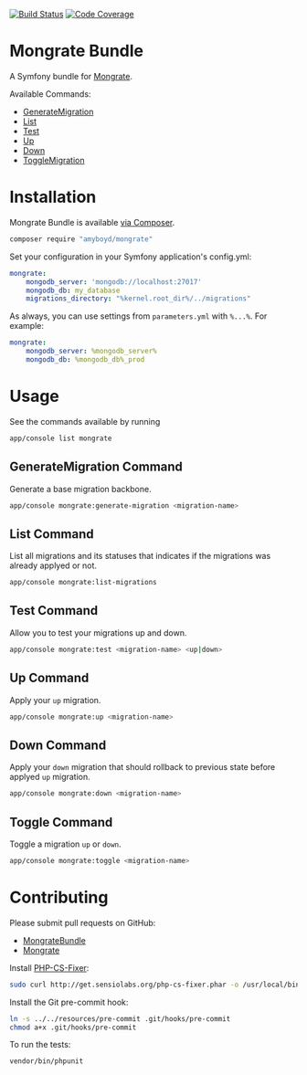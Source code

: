 [![Build Status](https://travis-ci.org/amyboyd/mongrate-bundle.svg?branch=master)](https://travis-ci.org/amyboyd/mongrate-bundle)
[![Code Coverage](https://scrutinizer-ci.com/g/amyboyd/mongrate-bundle/badges/coverage.png?b=master)](https://scrutinizer-ci.com/g/amyboyd/mongrate-bundle/?branch=master)

Mongrate Bundle
===============

A Symfony bundle for [Mongrate](https://github.com/amyboyd/mongrate).

Available Commands:

- [GenerateMigration](#generatemigration-command)
- [List](#list-command)
- [Test](#test-command)
- [Up](#up-command)
- [Down](#down-command)
- [ToggleMigration](#togglemigration-command)

Installation
============

Mongrate Bundle is available [via Composer](https://packagist.org/packages/amyboyd/mongrate-bundle).

```sh
composer require "amyboyd/mongrate"
```

Set your configuration in your Symfony application's config.yml:

```yml
mongrate:
    mongodb_server: 'mongodb://localhost:27017'
    mongodb_db: my_database
    migrations_directory: "%kernel.root_dir%/../migrations"
```

As always, you can use settings from `parameters.yml` with `%...%`. For example:

```yml
mongrate:
    mongodb_server: %mongodb_server%
    mongodb_db: %mongodb_db%_prod
```

Usage
=====

See the commands available by running

```sh
app/console list mongrate
```


## GenerateMigration Command

Generate a base migration backbone.

```sh
app/console mongrate:generate-migration <migration-name>
```

## List Command

List all migrations and its statuses that indicates if the migrations was already applyed or not.

```sh
app/console mongrate:list-migrations
```

## Test Command

Allow you to test your migrations up and down.

```sh
app/console mongrate:test <migration-name> <up|down>
```

## Up Command

Apply your `up` migration.

```sh
app/console mongrate:up <migration-name>
```

## Down Command

Apply your `down` migration that should rollback to previous state before applyed `up` migration.

```sh
app/console mongrate:down <migration-name>
```

## Toggle Command

Toggle a migration `up` or `down`.

```sh
app/console mongrate:toggle <migration-name>
```


Contributing
============

Please submit pull requests on GitHub:
* [MongrateBundle](https://github.com/amyboyd/mongrate-bundle/pulls)
* [Mongrate](https://github.com/amyboyd/mongrate/pulls)

Install [PHP-CS-Fixer](https://github.com/fabpot/PHP-CS-Fixer):

```sh
sudo curl http://get.sensiolabs.org/php-cs-fixer.phar -o /usr/local/bin/php-cs-fixer
```

Install the Git pre-commit hook:

```sh
ln -s ../../resources/pre-commit .git/hooks/pre-commit
chmod a+x .git/hooks/pre-commit
```

To run the tests:

```sh
vendor/bin/phpunit
```
